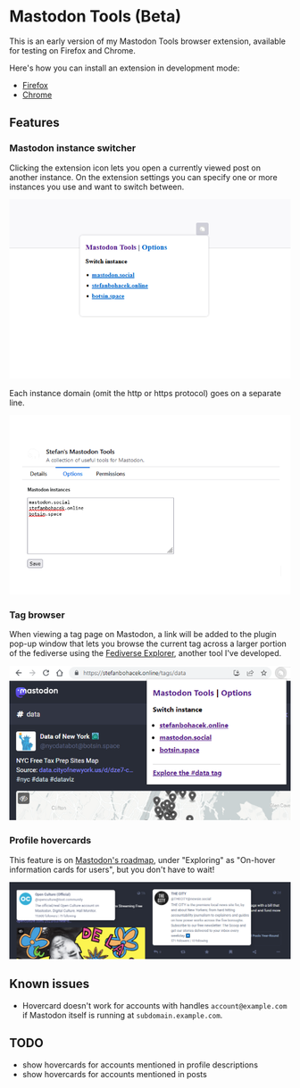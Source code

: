 # Mastodon Tools (Beta)

This is an early version of my Mastodon Tools browser extension, available for testing on Firefox and Chrome.

Here's how you can install an extension in development mode:

- [Firefox](https://developer.mozilla.org/en-US/docs/Mozilla/Add-ons/WebExtensions/Your_first_WebExtension#installing)
- [Chrome](https://developer.chrome.com/docs/extensions/mv3/getstarted/development-basics/#load-unpacked)

## Features

### Mastodon instance switcher

Clicking the extension icon lets you open a currently viewed post on another instance. On the extension settings you can specify one or more instances you use and want to switch between.

![Screenshot of the main menu with a list of Mastodon instances allowing you to switch between them.](browser-extension/assets/screenshot-popup.png)


Each instance domain (omit the http or https protocol) goes on a separate line.

![Screenshot of the settings page with a text field for adding your Mastodon instances.](browser-extension/assets/screenshot-settings.png)


### Tag browser

When viewing a tag page on Mastodon, a link will be added to the plugin pop-up window that lets you browse the current tag across a larger portion of the fediverse using the [Fediverse Explorer](https://fediverse-explorer.stefanbohacek.dev/), another tool I've developed.

![Screenshot of the settings page with a text field for adding your Mastodon instances.](browser-extension/assets/tag-browser.png)

### Profile hovercards

This feature is on [Mastodon's roadmap](https://joinmastodon.org/roadmap), under "Exploring" as "On-hover information cards for users", but you don't have to wait!

![A screenshot of two posts with the hovercard visible as an overlay.](browser-extension/assets/hovercard.png)


## Known issues

- Hovercard doesn't work for accounts with handles `account@example.com` if Mastodon itself is running at `subdomain.example.com`.

## TODO

- show hovercards for accounts mentioned in profile descriptions
- show hovercards for accounts mentioned in posts
